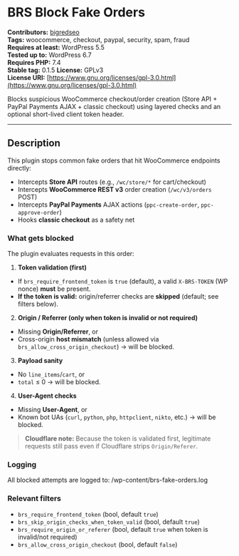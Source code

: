 # BRS Block Fake Orders

**Contributors:** [bigredseo](https://github.com/bigredseo)  
**Tags:** woocommerce, checkout, paypal, security, spam, fraud  
**Requires at least:** WordPress 5.5  
**Tested up to:** WordPress 6.7  
**Requires PHP:** 7.4  
**Stable tag:** 0.1.5 
**License:** GPLv3  
**License URI:** [https://www.gnu.org/licenses/gpl-3.0.html](https://www.gnu.org/licenses/gpl-3.0.html)

Blocks suspicious WooCommerce checkout/order creation (Store API + PayPal Payments AJAX + classic checkout) using layered checks and an optional short-lived client token header.

---

## Description

This plugin stops common fake orders that hit WooCommerce endpoints directly:

- Intercepts **Store API** routes (e.g., `/wc/store/*` for cart/checkout)
- Intercepts **WooCommerce REST v3** order creation (`/wc/v3/orders` POST)
- Intercepts **PayPal Payments** AJAX actions (`ppc-create-order`, `ppc-approve-order`)
- Hooks **classic checkout** as a safety net

### What gets blocked
The plugin evaluates requests in this order:

1) **Token validation (first)**
- If `brs_require_frontend_token` is `true` (default), a valid `X-BRS-TOKEN` (WP nonce) **must** be present.
- **If the token is valid:** origin/referrer checks are **skipped** (default; see filters below).

2) **Origin / Referrer (only when token is invalid or not required)**
- Missing **Origin/Referrer**, or
- Cross-origin **host mismatch** (unless allowed via `brs_allow_cross_origin_checkout`)
→ will be blocked.

3) **Payload sanity**
- No `line_items`/`cart`, or
- `total` ≤ 0
→ will be blocked.

4) **User-Agent checks**
- Missing **User-Agent**, or
- Known bot UAs (`curl`, `python`, `php`, `httpclient`, `nikto`, etc.)
→ will be blocked.

> **Cloudflare note:** Because the token is validated first, legitimate requests still pass even if Cloudflare strips `Origin/Referer`.

### Logging
All blocked attempts are logged to:
/wp-content/brs-fake-orders.log

### Relevant filters
- `brs_require_frontend_token` (bool, default `true`)
- `brs_skip_origin_checks_when_token_valid` (bool, default `true`)
- `brs_require_origin_or_referer` (bool, default `true` when token is invalid/not required)
- `brs_allow_cross_origin_checkout` (bool, default `false`)